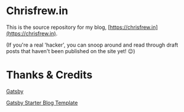 # Chrisfrew.in

This is the source repository for my blog, [https://chrisfrew.in](https://chrisfrew.in).

(If you're a real 'hacker', you can snoop around and read through draft posts that haven't been published on the site yet! :wink:)

# Thanks & Credits

[Gatsby](https://github.com/gatsbyjs/)

[Gatsby Starter Blog Template](https://github.com/gatsbyjs/gatsby-starter-blog)